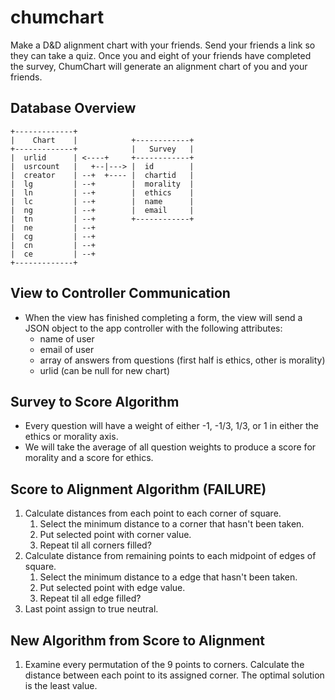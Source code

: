 # chumchart
Make a D&amp;D alignment chart with your friends.  Send your friends a link so they can take a quiz.  Once you and eight of your friends have completed the survey, ChumChart will generate an alignment chart of you and your friends.

## Database Overview
```
+-------------+
|    Chart    |            +------------+
+-------------+            |   Survey   |
|  urlid      | <----+     +------------+
|  usrcount   |   +--|---> |  id        |
|  creator    | --+  +---- |  chartid   |
|  lg         | --+        |  morality  |
|  ln         | --+        |  ethics    |
|  lc         | --+        |  name      |
|  ng         | --+        |  email     |
|  tn         | --+        +------------+
|  ne         | --+
|  cg         | --+
|  cn         | --+
|  ce         | --+
+-------------+
```

## View to Controller Communication
* When the view has finished completing a form, the view will send a JSON object to the app controller with the following attributes:
    * name of user
    * email of user
    * array of answers from questions (first half is ethics, other is morality)
    * urlid (can be null for new chart)

## Survey to Score Algorithm
* Every question will have a weight of either -1, -1/3, 1/3, or 1 in either the ethics or morality axis.
* We will take the average of all question weights to produce a score for morality and a score for ethics.

## Score to Alignment Algorithm (FAILURE)
1. Calculate distances from each point to each corner of square.
    1. Select the minimum distance to a corner that hasn't been taken.
    2. Put selected point with corner value.
    3. Repeat til all corners filled?
2. Calculate distance from remaining points to each midpoint of edges of square.
    1. Select the minimum distance to a edge that hasn't been taken.
    2. Put selected point with edge value.
    3. Repeat til all edge filled?
3. Last point assign to true neutral.

## New Algorithm from Score to Alignment
1. Examine every permutation of the 9 points to corners.  Calculate the distance between each point to its assigned corner.  The optimal solution is the least value.
